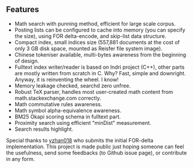 ## Features
* Math search with punning method, efficient for large scale corpus.
* Posting lists can be configured to cache into memory (you can specify
the size), using FOR delta-encode, and skip-list data structure.
* Compact index, small indices size (557,881 documents at the cost of only 3 GB
disk space, mounted as Reisfer file system image).
* Chinese tokeniser available, multi-bytes awareness from the beginning
of design.
* Fulltext index writer/reader is based on Indri project (C++), other
parts are mostly written from scratch in C. Why? Fast, simple and downright.
Anyway, it is reinventing the wheel. I know!
* Memory leakage checked, searchd zero unfree.
* Robust TeX parser, handles most user-created math content from
math.stackexchange.com correctly.
* Math commutative rules awareness.
* Math symbol alpha-equivalence awareness.
* BM25 Okapi scoring schema in fulltext part.
* Proximity search using efficient "minDist" measurement.
* Search results highlight.

Special thanks to [yzhan018](https://github.com/yzhan018") who
submits the initial FOR-delta implementation. This project is made public
just hoping someone can feel the usefulness, send some feedbacks (to Github
issue page), or contribute in any form.

